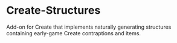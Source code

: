 # Create-Structures
Add-on for Create that implements naturally generating structures containing early-game Create contraptions and items.

